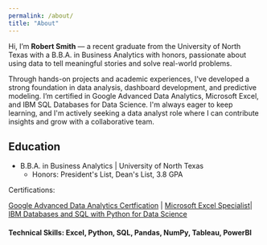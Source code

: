 ```yaml
---
permalink: /about/
title: "About"
---
```


Hi, I’m **Robert Smith** — a recent graduate from the University of North Texas with a B.B.A. in Business Analytics with honors, passionate about using data to tell meaningful stories and solve real-world problems.

Through hands-on projects and academic experiences, I've developed a strong foundation in data analysis, dashboard development, and predictive modeling. I’m certified in Google Advanced Data Analytics, Microsoft Excel, and IBM SQL Databases for Data Science. I'm always eager to keep learning, and I'm actively seeking a data analyst role where I can contribute insights and grow with a collaborative team.

## Education
- B.B.A. in Business Analytics | University of North Texas
  - Honors: President's List, Dean's List, 3.8 GPA

Certifications: 

[Google Advanced Data Analytics Certfication](https://www.coursera.org/account/accomplishments/professional-cert/SC7N8MJQCVH3) | [Microsoft Excel Specialist](https://www.credly.com/badges/7b7871ae-86bc-448b-96a3-753a405f55a1/linked_in_profile)| [IBM Databases and SQL with Python for Data Science](https://www.coursera.org/account/accomplishments/certificate/Y9JLD60ITBP4)

#### Technical Skills: Excel, Python, SQL, Pandas, NumPy, Tableau, PowerBI



